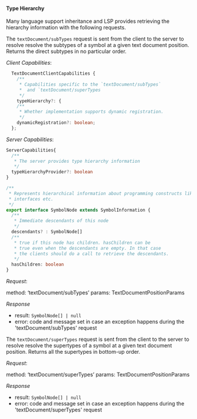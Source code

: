 
#### Type Hierarchy

Many language support inheritance and LSP provides retrieving the hierarchy information with the following requests.


The `textDocument/subTypes` request is sent from the client to the server to resolve resolve the subtypes of a symbol at a given text document position. Returns the direct subtypes in no particular order.

_Client Capabilities_:

```ts
  TextDocumentClientCapabilities {
    /**
     * Capabilities specific to the `textDocument/subTypes`
     *  and `textDocument/superTypes
     */
    typeHierarchy?: {
    /**
     * Whether implementation supports dynamic registration.
     */
    dynamicRegistration?: boolean;
  };
```

_Server Capabilities_:
```ts
ServerCapabilities{
  /**
   * The server provides type hierarchy information
   */
  typeHierarchyProvider?: boolean
}
```

```ts
/**
 * Represents hierarchical information about programming constructs like variables, classes,
 * interfaces etc.
 */
export interface SymbolNode extends SymbolInformation {
  /**
   * Immediate descendants of this node
   */
  descendants? : SymbolNode[]
  /**
   * true if this node has children. hasChildren can be
   * true even when the descendants are empty. In that case
   * the clients should do a call to retrieve the descendants.
   */
  hasChildren: boolean
}
```

_Request_:

method: ‘textDocument/subTypes’
params: TextDocumentPositionParams

_Response_

* result: `SymbolNode[] | null`
* error: code and message set in case an exception happens during the 'textDocument/subTypes' request



The `textDocument/superTypes` request is sent from the client to the server to resolve resolve the supertypes of a symbol at a given text document position. Returns all the supertypes in bottom-up order.

_Request_:

method: ‘textDocument/superTypes’
params: TextDocumentPositionParams

_Response_

* result: `SymbolNode[] | null`
* error: code and message set in case an exception happens during the 'textDocument/superTypes' request

